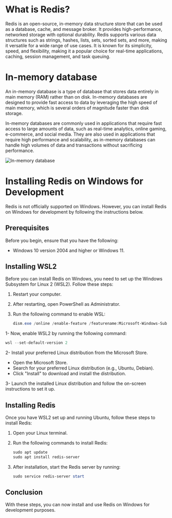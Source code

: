 # What is Redis?

Redis is an open-source, in-memory data structure store that can be used as a database, cache, and message broker. It provides high-performance, networked storage with optional durability. Redis supports various data structures such as strings, hashes, lists, sets, sorted sets, and more, making it versatile for a wide range of use cases. It is known for its simplicity, speed, and flexibility, making it a popular choice for real-time applications, caching, session management, and task queuing.

# In-memory database

An in-memory database is a type of database that stores data entirely in main memory (RAM) rather than on disk. In-memory databases are designed to provide fast access to data by leveraging the high speed of main memory, which is several orders of magnitude faster than disk storage.

In-memory databases are commonly used in applications that require fast access to large amounts of data, such as real-time analytics, online gaming, e-commerce, and social media. They are also used in applications that require high performance and scalability, as in-memory databases can handle high volumes of data and transactions without sacrificing performance.

![In-memory database](https://github.com/username/repository/blob/master/images/image.png)

# Installing Redis on Windows for Development

Redis is not officially supported on Windows. However, you can install Redis on Windows for development by following the instructions below.

## Prerequisites

Before you begin, ensure that you have the following:

- Windows 10 version 2004 and higher or Windows 11.

## Installing WSL2

Before you can install Redis on Windows, you need to set up the Windows Subsystem for Linux 2 (WSL2). Follow these steps:

1. Restart your computer.

2. After restarting, open PowerShell as Administrator.

3. Run the following command to enable WSL:
   ```powershell
   dism.exe /online /enable-feature /featurename:Microsoft-Windows-Subsystem-Linux /all /norestart
   ```
   
1- Now, enable WSL2 by running the following command:   
   ```powershell
   wsl --set-default-version 2
   ```
2- Install your preferred Linux distribution from the Microsoft Store.
   - Open the Microsoft Store.
   - Search for your preferred Linux distribution (e.g., Ubuntu, Debian).
   - Click "Install" to download and install the distribution.
     
3- Launch the installed Linux distribution and follow the on-screen instructions to set it up.

## Installing Redis

Once you have WSL2 set up and running Ubuntu, follow these steps to install Redis:

1. Open your Linux terminal.

2. Run the following commands to install Redis:
   ```powershell
   sudo apt update
   sudo apt install redis-server
   ```
3. After installation, start the Redis server by running:
    ```powershell
   sudo service redis-server start
   ```
## Conclusion

With these steps, you can now install and use Redis on Windows for development purposes.
